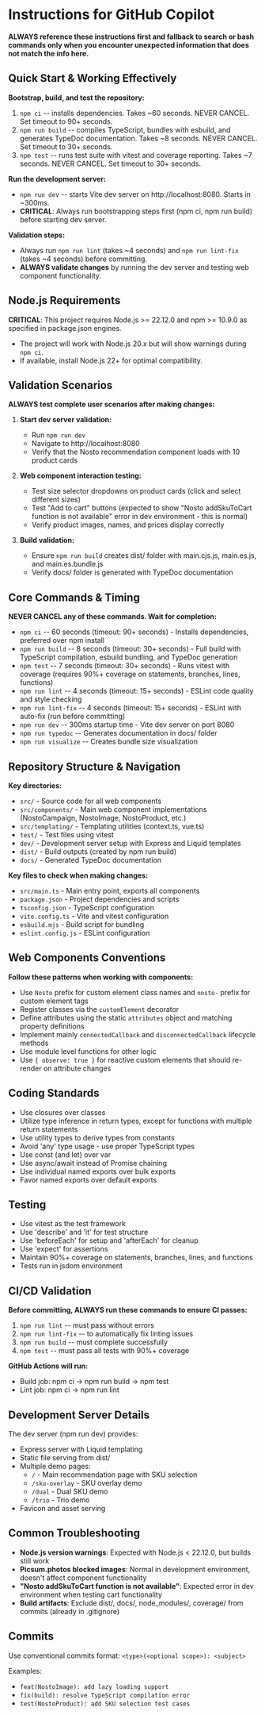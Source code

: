 # Instructions for GitHub Copilot

**ALWAYS reference these instructions first and fallback to search or bash commands only when you encounter unexpected information that does not match the info here.**

## Quick Start & Working Effectively

**Bootstrap, build, and test the repository:**
1. `npm ci` -- installs dependencies. Takes ~60 seconds. NEVER CANCEL. Set timeout to 90+ seconds.
2. `npm run build` -- compiles TypeScript, bundles with esbuild, and generates TypeDoc documentation. Takes ~8 seconds. NEVER CANCEL. Set timeout to 30+ seconds.
3. `npm test` -- runs test suite with vitest and coverage reporting. Takes ~7 seconds. NEVER CANCEL. Set timeout to 30+ seconds.

**Run the development server:**
- `npm run dev` -- starts Vite dev server on http://localhost:8080. Starts in ~300ms.
- **CRITICAL**: Always run bootstrapping steps first (npm ci, npm run build) before starting dev server.

**Validation steps:**
- Always run `npm run lint` (takes ~4 seconds) and `npm run lint-fix` (takes ~4 seconds) before committing.
- **ALWAYS validate changes** by running the dev server and testing web component functionality.

## Node.js Requirements

**CRITICAL**: This project requires Node.js >= 22.12.0 and npm >= 10.9.0 as specified in package.json engines.
- The project will work with Node.js 20.x but will show warnings during `npm ci`.
- If available, install Node.js 22+ for optimal compatibility.

## Validation Scenarios

**ALWAYS test complete user scenarios after making changes:**

1. **Start dev server validation:**
   - Run `npm run dev` 
   - Navigate to http://localhost:8080
   - Verify that the Nosto recommendation component loads with 10 product cards

2. **Web component interaction testing:**
   - Test size selector dropdowns on product cards (click and select different sizes)
   - Test "Add to cart" buttons (expected to show "Nosto addSkuToCart function is not available" error in dev environment - this is normal)
   - Verify product images, names, and prices display correctly

3. **Build validation:**
   - Ensure `npm run build` creates dist/ folder with main.cjs.js, main.es.js, and main.es.bundle.js
   - Verify docs/ folder is generated with TypeDoc documentation

## Core Commands & Timing

**NEVER CANCEL any of these commands. Wait for completion:**

- `npm ci` -- 60 seconds (timeout: 90+ seconds) - Installs dependencies, preferred over npm install
- `npm run build` -- 8 seconds (timeout: 30+ seconds) - Full build with TypeScript compilation, esbuild bundling, and TypeDoc generation
- `npm test` -- 7 seconds (timeout: 30+ seconds) - Runs vitest with coverage (requires 90%+ coverage on statements, branches, lines, functions)
- `npm run lint` -- 4 seconds (timeout: 15+ seconds) - ESLint code quality and style checking
- `npm run lint-fix` -- 4 seconds (timeout: 15+ seconds) - ESLint with auto-fix (run before committing)
- `npm run dev` -- 300ms startup time - Vite dev server on port 8080
- `npm run typedoc` -- Generates documentation in docs/ folder
- `npm run visualize` -- Creates bundle size visualization

## Repository Structure & Navigation

**Key directories:**
- `src/` - Source code for all web components
- `src/components/` - Main web component implementations (NostoCampaign, NostoImage, NostoProduct, etc.)
- `src/templating/` - Templating utilities (context.ts, vue.ts)
- `test/` - Test files using vitest
- `dev/` - Development server setup with Express and Liquid templates
- `dist/` - Build outputs (created by npm run build)
- `docs/` - Generated TypeDoc documentation

**Key files to check when making changes:**
- `src/main.ts` - Main entry point, exports all components
- `package.json` - Project dependencies and scripts
- `tsconfig.json` - TypeScript configuration
- `vite.config.ts` - Vite and vitest configuration
- `esbuild.mjs` - Build script for bundling
- `eslint.config.js` - ESLint configuration

## Web Components Conventions

**Follow these patterns when working with components:**
- Use `Nosto` prefix for custom element class names and `nosto-` prefix for custom element tags
- Register classes via the `customElement` decorator
- Define attributes using the static `attributes` object and matching property definitions
- Implement mainly `connectedCallback` and `disconnectedCallback` lifecycle methods
- Use module level functions for other logic
- Use `{ observe: true }` for reactive custom elements that should re-render on attribute changes

## Coding Standards

- Use closures over classes
- Utilize type inference in return types, except for functions with multiple return statements
- Use utility types to derive types from constants
- Avoid 'any' type usage - use proper TypeScript types
- Use const (and let) over var
- Use async/await instead of Promise chaining
- Use individual named exports over bulk exports
- Favor named exports over default exports

## Testing

- Use vitest as the test framework
- Use 'describe' and 'it' for test structure
- Use 'beforeEach' for setup and 'afterEach' for cleanup
- Use 'expect' for assertions
- Maintain 90%+ coverage on statements, branches, lines, and functions
- Tests run in jsdom environment

## CI/CD Validation

**Before committing, ALWAYS run these commands to ensure CI passes:**
1. `npm run lint` -- must pass without errors
2. `npm run lint-fix` -- to automatically fix linting issues
3. `npm run build` -- must complete successfully
4. `npm test` -- must pass all tests with 90%+ coverage

**GitHub Actions will run:**
- Build job: npm ci → npm run build → npm test
- Lint job: npm ci → npm run lint

## Development Server Details

The dev server (npm run dev) provides:
- Express server with Liquid templating
- Static file serving from dist/
- Multiple demo pages:
  - `/` - Main recommendation page with SKU selection
  - `/sku-overlay` - SKU overlay demo
  - `/dual` - Dual SKU demo
  - `/trio` - Trio demo
- Favicon and asset serving

## Common Troubleshooting

- **Node.js version warnings**: Expected with Node.js < 22.12.0, but builds still work
- **Picsum.photos blocked images**: Normal in development environment, doesn't affect component functionality
- **"Nosto addSkuToCart function is not available"**: Expected error in dev environment when testing cart functionality
- **Build artifacts**: Exclude dist/, docs/, node_modules/, coverage/ from commits (already in .gitignore)

## Commits

Use conventional commits format: `<type>(<optional scope>): <subject>`

Examples:
- `feat(NostoImage): add lazy loading support`
- `fix(build): resolve TypeScript compilation error`
- `test(NostoProduct): add SKU selection test cases`
